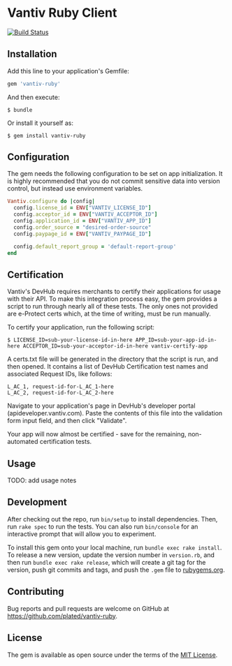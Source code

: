 # Vantiv Ruby Client
[![Build Status](https://travis-ci.org/plated/vantiv-ruby.svg)](https://travis-ci.org/plated/vantiv-ruby)

## Installation

Add this line to your application's Gemfile:

```ruby
gem 'vantiv-ruby'
```

And then execute:

    $ bundle

Or install it yourself as:

    $ gem install vantiv-ruby

## Configuration

The gem needs the following configuration to be set on app initialization. It is highly recommended that you do not commit sensitive data into version control, but instead use environment variables.

```ruby
Vantiv.configure do |config|
  config.license_id = ENV["VANTIV_LICENSE_ID"]
  config.acceptor_id = ENV["VANTIV_ACCEPTOR_ID"]
  config.application_id = ENV["VANTIV_APP_ID"]
  config.order_source = "desired-order-source"
  config.paypage_id = ENV["VANTIV_PAYPAGE_ID"]

  config.default_report_group = 'default-report-group'
end
```

## Certification

Vantiv's DevHub requires merchants to certify their applications for usage with their API. To make this integration process easy, the gem provides a script to run through nearly all of these tests. The only ones not provided are e-Protect certs which, at the time of writing, must be run manually.

To certify your application, run the following script:

```
$ LICENSE_ID=sub-your-license-id-in-here APP_ID=sub-your-app-id-in-here ACCEPTOR_ID=sub-your-acceptor-id-in-here vantiv-certify-app
```

A certs.txt file will be generated in the directory that the script is run, and then opened. It contains a list of DevHub Certification test names and associated Request IDs, like follows:

```
L_AC_1, request-id-for-L_AC_1-here
L_AC_2, request-id-for-L_AC_2-here
```

Navigate to your application's page in DevHub's developer portal (apideveloper.vantiv.com). Paste the contents of this file into the validation form input field, and then click "Validate". 

Your app will now almost be certified - save for the remaining, non-automated certification tests.

## Usage

TODO: add usage notes

## Development

After checking out the repo, run `bin/setup` to install dependencies. Then, run `rake spec` to run the tests. You can also run `bin/console` for an interactive prompt that will allow you to experiment.

To install this gem onto your local machine, run `bundle exec rake install`. To release a new version, update the version number in `version.rb`, and then run `bundle exec rake release`, which will create a git tag for the version, push git commits and tags, and push the `.gem` file to [rubygems.org](https://rubygems.org).

## Contributing

Bug reports and pull requests are welcome on GitHub at https://github.com/plated/vantiv-ruby.


## License

The gem is available as open source under the terms of the [MIT License](http://opensource.org/licenses/MIT).


